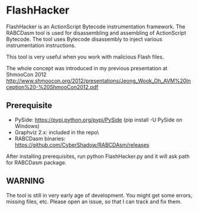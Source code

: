 # FlashHacker

FlashHacker is an ActionScript Bytecode instrumentation framework. The RABCDasm tool is used for disassembling and assembling of ActionScript Bytecode. The tool uses Bytecode disassembly to inject various instrumentation instructions.

This tool is very useful when you work with malicious Flash files.

The whole concept was introduced in my previous presentation at ShmooCon 2012
   http://www.shmoocon.org/2012/presentations/Jeong_Wook_Oh_AVM%20Inception%20-%20ShmooCon2012.pdf

## Prerequisite
* PySide: https://pypi.python.org/pypi/PySide (pip install -U PySide on Windows)
* Graphviz 2.x: included in the repo\
* RABCDasm binaries: https://github.com/CyberShadow/RABCDAsm/releases

After installing prerequisites, run python FlashHacker.py and it will ask path for RABCDasm package. 

## WARNING
The tool is still in very early age of development. You might get some errors, missing files, etc. Please open an issue, so that I can track and fix them.
